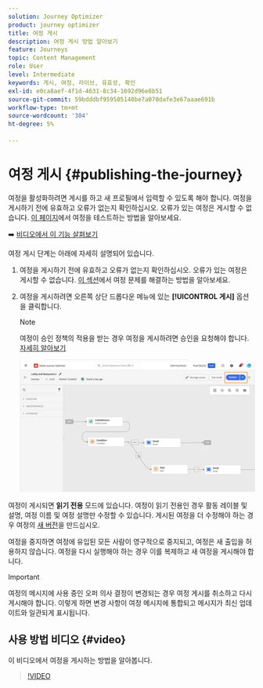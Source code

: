 ```yaml
---
solution: Journey Optimizer
product: journey optimizer
title: 여정 게시
description: 여정 게시 방법 알아보기
feature: Journeys
topic: Content Management
role: User
level: Intermediate
keywords: 게시, 여정, 라이브, 유효성, 확인
exl-id: e0ca8aef-4f1d-4631-8c34-1692d96e8b51
source-git-commit: 59bdddbf959505140be7a070dafe3e67aaae691b
workflow-type: tm+mt
source-wordcount: '304'
ht-degree: 5%

---
```


# 여정 게시 {#publishing-the-journey}

여정을 활성화하려면 게시를 하고 새 프로필에서 입력할 수 있도록 해야 합니다. 여정을 게시하기 전에 유효하고 오류가 없는지 확인하십시오. 오류가 있는 여정은 게시할 수 없습니다. [이 페이지](testing-the-journey.md)에서 여정을 테스트하는 방법을 알아보세요.

➡️ [비디오에서 이 기능 살펴보기](#video)

여정 게시 단계는 아래에 자세히 설명되어 있습니다.

1. 여정을 게시하기 전에 유효하고 오류가 없는지 확인하십시오. 오류가 있는 여정은 게시할 수 없습니다. [이 섹션](../building-journeys/troubleshooting.md#checking-for-errors-before-testing)에서 여정 문제를 해결하는 방법을 알아보세요.

1. 여정을 게시하려면 오른쪽 상단 드롭다운 메뉴에 있는 **[!UICONTROL 게시]** 옵션을 클릭합니다.

   >[!NOTE]
   >
   > 여정이 승인 정책의 적용을 받는 경우 여정을 게시하려면 승인을 요청해야 합니다. [자세히 알아보기](../test-approve/gs-approval.md)


   ![](assets/journeyuc1_18.png)

여정이 게시되면 **읽기 전용** 모드에 있습니다. 여정이 읽기 전용인 경우 활동 레이블 및 설명, 여정 이름 및 여정 설명만 수정할 수 있습니다. 게시된 여정을 더 수정해야 하는 경우 여정의 [새 버전](journey-ui.md#journey-versions)을 만드십시오.

여정을 중지하면 여정에 유입된 모든 사람이 영구적으로 중지되고, 여정은 새 출입을 허용하지 않습니다. 여정을 다시 실행해야 하는 경우 이를 복제하고 새 여정을 게시해야 합니다.


>[!IMPORTANT]
>
>여정의 메시지에 사용 중인 오퍼 의사 결정이 변경되는 경우 여정 게시를 취소하고 다시 게시해야 합니다.  이렇게 하면 변경 사항이 여정 메시지에 통합되고 메시지가 최신 업데이트와 일관되게 표시됩니다.

## 사용 방법 비디오 {#video}

이 비디오에서 여정을 게시하는 방법을 알아봅니다.

>[!VIDEO](https://video.tv.adobe.com/v/3424998?quality=12)